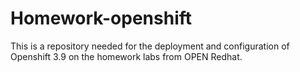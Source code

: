 # Homework-openshift

This is a repository needed for the deployment and configuration of Openshift 3.9 on the homework labs from OPEN Redhat. 
